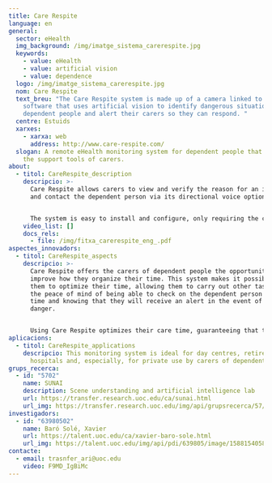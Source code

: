 ```yaml
---
title: Care Respite
language: en
general:
  sector: eHealth
  img_background: /img/imatge_sistema_carerespite.jpg
  keywords:
    - value: eHealth
    - value: artificial vision
    - value: dependence
  logo: /img/imatge_sistema_carerespite.jpg
  nom: Care Respite
  text_breu: "The Care Respite system is made up of a camera linked to alert
    software that uses artificial vision to identify dangerous situations for
    dependent people and alert their carers so they can respond. "
  centre: Estuids
  xarxes:
    - xarxa: web
      address: http://www.care-respite.com/
  slogan: A remote eHealth monitoring system for dependent people that improves
    the support tools of carers.
about:
  - titol: CareRespite_description
    descripcio: >-
      Care Respite allows carers to view and verify the reason for an incident
      and contact the dependent person via its directional voice option. 


      The system is easy to install and configure, only requiring the camera to be placed in a suitable location and the notification options to be selected in the mobile device to be ready to use.
    video_list: []
    docs_rels:
      - file: /img/fitxa_carerespite_eng_.pdf
aspectes_innovadors:
  - titol: CareRespite_aspects
    descripcio: >-
      Care Respite offers the carers of dependent people the opportunity to
      improve how they organize their time. This system makes it possible for
      them to optimize their time, allowing them to carry out other tasks with
      the peace of mind of being able to check on the dependent person at any
      time and knowing that they will receive an alert in the event of any
      danger. 


      Using Care Respite optimizes their care time, guaranteeing that the dependent person will never be neglected. The system can be adapted to any mobile device and can send alerts to multiple recipients. It is a non-invasive system that does not encroach on the privacy of the dependent person or their companions.
aplicacions:
  - titol: CareRespite_applications
    descripcio: This monitoring system is ideal for day centres, retirement homes,
      hospitals and, especially, for private use by carers of dependent people.
grups_recerca:
  - id: "5702"
    name: SUNAI
    description: Scene understanding and artificial intelligence lab
    url: https://transfer.research.uoc.edu/ca/sunai.html
    url_img: https://transfer.research.uoc.edu/img/api/grupsrecerca/57/image/1594206271178
investigadors:
  - id: "63980502"
    name: Baró Solé, Xavier
    url: https://talent.uoc.edu/ca/xavier-baro-sole.html
    url_img: https://talent.uoc.edu/img/api/pdi/639805/image/1588154058963
contacte:
  - email: trasnfer_ari@uoc.edu
    video: F9MD_IgBiMc
---
```

